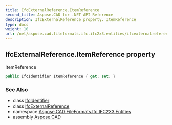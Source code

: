 ```yaml
---
title: IfcExternalReference.ItemReference
second_title: Aspose.CAD for .NET API Reference
description: IfcExternalReference property. ItemReference
type: docs
weight: 10
url: /net/aspose.cad.fileformats.ifc.ifc2x3.entities/ifcexternalreference/itemreference/
---
```

## IfcExternalReference.ItemReference property

ItemReference

```csharp
public IfcIdentifier ItemReference { get; set; }
```

### See Also

* class [IfcIdentifier](../../../aspose.cad.fileformats.ifc.ifc2x3.types/ifcidentifier/)
* class [IfcExternalReference](../)
* namespace [Aspose.CAD.FileFormats.Ifc.IFC2X3.Entities](../../ifcexternalreference/)
* assembly [Aspose.CAD](../../../)


